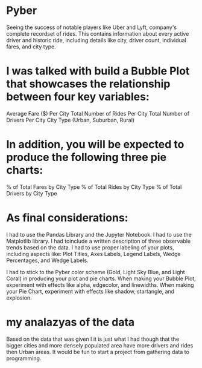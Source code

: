 # Pyber
 Seeing the success of notable players like Uber and Lyft, company's complete recordset of rides. This contains information about every active driver and historic ride, including details like city, driver count, individual fares, and city type.

# I was talked with  build a Bubble Plot that showcases the relationship between four key variables:
Average Fare ($) Per City
Total Number of Rides Per City
Total Number of Drivers Per City
City Type (Urban, Suburban, Rural)

# In addition, you will be expected to produce the following three pie charts:
% of Total Fares by City Type
% of Total Rides by City Type
% of Total Drivers by City Type

# As final considerations:

I had to  use the Pandas Library and the Jupyter Notebook.
I had to use the Matplotlib library.
I had toinclude a written description of three observable trends based on the data.
I had to use proper labeling of your plots, including aspects like: Plot Titles, Axes Labels, Legend Labels, Wedge Percentages, and Wedge Labels.


I had to  stick to the Pyber color scheme (Gold, Light Sky Blue, and Light Coral) in producing your plot and pie charts.
When making your Bubble Plot, experiment with effects like alpha, edgecolor, and linewidths.
When making your Pie Chart, experiment with effects like shadow, startangle, and explosion.



# my analazyas of the data 
Based on the data that was given I  it is just what I had though that the bigger cities and more densely populated area have more drivers and rides then Urban areas. It would be fun to start a project from gathering data to programming. 
